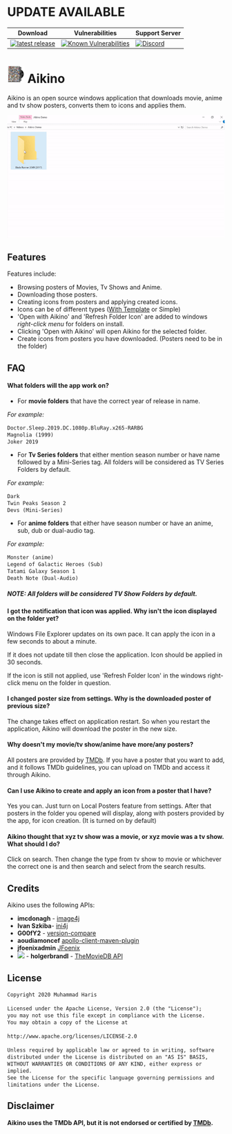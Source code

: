 # UPDATE AVAILABLE
| Download | Vulnerabilities |  Support Server |
|-------| --------------- | ---------|
| [![latest release](https://img.shields.io/badge/download-v2.6.6-blue.svg)](https://github.com/omegas82128/Aikino/releases/download/v2.6.6/Aikino.Setup.v2.6.6.exe) | [![Known Vulnerabilities](https://snyk.io/test/github/omegas82128/Aikino/badge.svg?targetFile=pom.xml)](https://snyk.io/test/github/omegas82128/Aikino?targetFile=pom.xml) |[![Discord](https://img.shields.io/discord/777367280656711712?color=7289da&label=discord&logo=discord)](https://discord.gg/rKAWJhGjxm) |
# ![app icon](./.github/readme-images/app-icon.png) Aikino
Aikino is an open source windows application that downloads movie, anime and tv show posters, converts them to icons and applies them.

![app-demo](./.github/readme-images/demo.gif)
## Features

Features include:
* Browsing posters of Movies, Tv Shows and Anime.
* Downloading those posters.
* Creating icons from posters and applying created icons.
* Icons can be of different types ([With Template](https://www.deviantart.com/musacakir/art/Movie-And-TV-Show-DVD-Folder-Icon-Template-469935243) or Simple)
* 'Open with Aikino' and 'Refresh Folder Icon' are added to windows *right-click menu* for folders on install.
 * Clicking 'Open with Aikino' will open Aikino for the selected folder.
 * Create icons from posters you have downloaded. (Posters need to be in the folder)

## FAQ
#### What folders will the app work on?
* For **movie folders** that have the correct year of release in name. 

*For example:*
```
Doctor.Sleep.2019.DC.1080p.BluRay.x265-RARBG
Magnolia (1999)
Joker 2019
```

* For **Tv Series folders** that either mention season number or have name followed by a Mini-Series tag. All folders
  will be considered as TV Series Folders by default.

*For example:*
```
Dark
Twin Peaks Season 2
Devs (Mini-Series)
```
* For **anime folders** that either have season number or have an anime, sub, dub or dual-audio tag.

*For example:*
```
Monster (anime)
Legend of Galactic Heroes (Sub)
Tatami Galaxy Season 1
Death Note (Dual-Audio)
```

##### **NOTE:** All folders will be considered TV Show Folders by default.

#### I got the notification that icon was applied. Why isn't the icon displayed on the folder yet?
Windows File Explorer updates on its own pace. It can apply the icon in a few seconds to about a minute. 

If it does not update till then close the application. Icon should be applied in 30 seconds.

If the icon is still not applied, use 'Refresh Folder Icon' in the windows right-click menu on the folder in question.

#### I changed poster size from settings. Why is the downloaded poster of previous size?

The change takes effect on application restart. So when you restart the application, Aikino will download the poster in
the new size.

#### Why doesn't my movie/tv show/anime have more/any posters?

All posters are provided by [TMDb](https://www.themoviedb.org/). If you have a poster that you want to add, and it
follows TMDb guidelines, you can upload on TMDb and access it through Aikino.

#### Can I use Aikino to create and apply an icon from a poster that I have?

Yes you can. Just turn on Local Posters feature from settings. After that posters in the folder you opened will display,
along with posters provided by the app, for icon creation. (It is turned on by default)

#### Aikino thought that xyz tv show was a movie, or xyz movie was a tv show. What should I do?

Click on search. Then change the type from tv show to movie or whichever the correct one is and then search and select
from the search results.

## Credits

Aikino uses the following APIs:

* **imcdonagh** - [image4j](https://github.com/imcdonagh/image4j)
* **Ivan Szkiba**- [ini4j](http://ini4j.sourceforge.net/)
* **G00fY2** - [version-compare](https://github.com/G00fY2/version-compare)
* **aoudiamoncef** [apollo-client-maven-plugin](https://github.com/aoudiamoncef/apollo-client-maven-plugin)
* **jfoenixadmin** [JFoenix](https://github.com/jfoenixadmin/JFoenix)
* <img src="https://www.themoviedb.org/assets/2/v4/logos/v2/blue_short-8e7b30f73a4020692ccca9c88bafe5dcb6f8a62a4c6bc55cd9ba82bb2cd95f6c.svg" width="80"> - **holgerbrandl** - [TheMovieDB API](https://github.com/holgerbrandl/themoviedbapi) 

## License

    Copyright 2020 Muhammad Haris

    Licensed under the Apache License, Version 2.0 (the "License");
    you may not use this file except in compliance with the License.
    You may obtain a copy of the License at

    http://www.apache.org/licenses/LICENSE-2.0

    Unless required by applicable law or agreed to in writing, software
    distributed under the License is distributed on an "AS IS" BASIS,
    WITHOUT WARRANTIES OR CONDITIONS OF ANY KIND, either express or implied.
    See the License for the specific language governing permissions and
    limitations under the License.


## Disclaimer
**Aikino uses the TMDb API, but it is not endorsed or certified by [TMDb](https://www.themoviedb.org/).**
